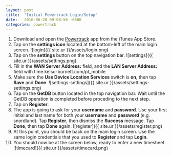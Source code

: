 ```yaml
---
layout: post
title:  "Initial Powertrack Login/Setup"
date:   2016-06-20 09:08:56 -0500
categories: powertrack
--- 
```

 
1. Download and open the [Powertrack](https://appsto.re/us/eD-mR.i) app from the iTunes App Store.
2. Tap on the __settings icon__ located at the bottom-left of the main login screen.
![login]({{ site.ur }}/assets/login.png)
3. Tap on the __settings__ button on the top navigation bar.
![settings]({{ site.ur }}/assets/settings.png)
4. Fill in the __WAN Server Address:__ field, and the __LAN Server Address:__ field with time.kelso-burnett.com/pt_mobile
5. Make sure the __Use Device Location Services__ switch is __on__, then tap __Save__ and __Done__.
![settings-settings]({{ site.ur }}/assets/settings-settings.png)
6. Tap on the __GetDB__ button located in the top navigation bar.  Wait until the GetDB operation is completed before proceding to the next step.
7. Tap on __Register__.
8. The app is going to ask for your __username__ and __password__.  Use your first initial and last name for both your __username__ and __password__ (e.g. snordlund).  Tap __Register__, then dismiss the __Success__ message.  Tap __Done__, then tap __Done__ again.
![register]({{ site.ur }}/assets/register.png)
9. At this point, you should be back on the main login screen.  Use the same login credentials that you used to __Register__ and tap __Login__.
10. You should now be at the screen below, ready to enter a new timesheet.
![timecard]({{ site.ur }}/assets/timecard.png)
